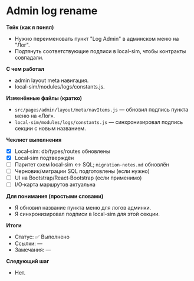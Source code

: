 # Admin log rename

**Тейк (как я понял)**
- Нужно переименовать пункт "Log Admin" в админском меню на "Лог".
- Подтянуть соответствующие подписи в local-sim, чтобы контракты совпадали.

**С чем работал**
- admin layout meta навигация.
- local-sim/modules/logs/constants.js.

**Изменённые файлы (кратко)**
- `src/pages/admin/layout/meta/navItems.js` — обновил подпись пункта меню на «Лог».
- `local-sim/modules/logs/constants.js` — синхронизировал подпись секции с новым названием.

**Чеклист выполнения**
- [x] Local‑sim: db/types/routes обновлены
- [x] Local‑sim подтверждён
- [ ] Паритет схем local‑sim ↔ SQL; `migration-notes.md` обновлён
- [ ] Черновик/миграции SQL подготовлены (если нужно)
- [ ] UI на Bootstrap/React‑Bootstrap (если применимо)
- [ ] I/O‑карта маршрутов актуальна

**Для понимания (простыми словами)**
- Я обновил название пункта меню для логов админки.
- Я синхронизировал подписи в local-sim для этой секции.

**Итоги**
- Статус: ✅ Выполнено
- Ссылки: —
- Замечания: —

**Следующий шаг**
- Нет.
